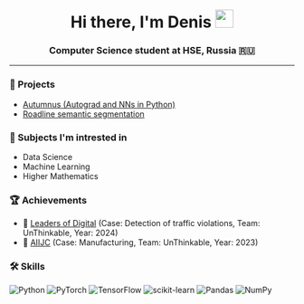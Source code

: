 <h1 align="center">Hi there, I'm Denis
<img src="https://github.com/blackcater/blackcater/raw/main/images/Hi.gif" height="32"/></h1>
<h3 align="center">Computer Science student at HSE, Russia 🇷🇺</h3>

---
### 🚀 Projects
- [Autumnus (Autograd and NNs in Python)](https://github.com/dead4an/autumnus)
- [Roadline semantic segmentation](https://github.com/dead4an/roadline-semantic-segmentation)

### 📕 Subjects I'm intrested in
- Data Science
- Machine Learning
- Higher Mathematics

### 🏆 Achievements
- 🥇 [Leaders of Digital](https://hacks-ai.ru/events/1077382) (Case: Detection of traffic violations, Team: UnThinkable, Year: 2024)
- 🥈 [AIIJC](https://aiijc.com/en/results2023/) (Case: Manufacturing, Team: UnThinkable, Year: 2023)

### 🛠️ Skills
![Python](https://img.shields.io/badge/python-3670A0?style=for-the-badge&logo=python&logoColor=ffdd54)
![PyTorch](https://img.shields.io/badge/PyTorch-%23EE4C2C.svg?style=for-the-badge&logo=PyTorch&logoColor=white)
![TensorFlow](https://img.shields.io/badge/TensorFlow-%23FF6F00.svg?style=for-the-badge&logo=TensorFlow&logoColor=white)
![scikit-learn](https://img.shields.io/badge/scikit--learn-%23F7931E.svg?style=for-the-badge&logo=scikit-learn&logoColor=white)
![Pandas](https://img.shields.io/badge/pandas-%23150458.svg?style=for-the-badge&logo=pandas&logoColor=white)
![NumPy](https://img.shields.io/badge/numpy-%23013243.svg?style=for-the-badge&logo=numpy&logoColor=white)
